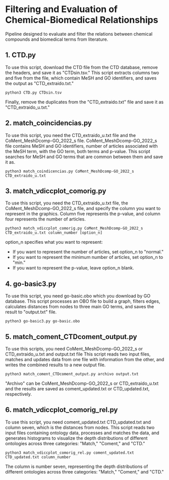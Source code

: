 # Filtering and Evaluation of Chemical-Biomedical Relationships
Pipeline designed to evaluate and filter the relations between chemical compounds and biomedical terms from literature.

## 1. CTD.py
To use this script, download the CTD file from the CTD database, remove the headers, and save it as "CTDsin.tsv."
This script extracts columns two and five from the file, which contain MeSH and GO identifiers, and saves the output as "CTD_extraido.txt."
```
python3 CTD.py CTDsin.tsv
```
Finally, remove the duplicates from the "CTD_extraido.txt" file and save it as "CTD_extraido_u.txt."

## 2. match_coincidencias.py
To use this script, you need the CTD_extraido_u.txt file and the CoMent_MeshDcomp-GO_2022_s file.
CoMent_MeshDcomp-GO_2022_s file contains MeSH and GO identifiers, number of articles associated with the MeSH term, with the GO term, both terms and p-value.
This script searches for MeSH and GO terms that are common between them and save it as.
```
python3 match_coindicencias.py CoMent_MeshDcomp-GO_2022_s CTD_extraido_u.txt
```

## 3. match_vdiccplot_comorig.py
To use this script, you need the CTD_extraido_u.txt file, the CoMent_MeshDcomp-GO_2022_s file, and specify the column you want to represent in the graphics.
Column five represents the p-value, and column four represents the number of articles.
```
python3 match_vdiccplot_comorig.py CoMent_MeshDcomp-GO_2022_s CTD_extraido_u.txt column_number [option_n]
```
option_n specifies what you want to represent:
- If you want to represent the number of articles, set option_n to "normal."
- If you want to represent the minimum number of articles, set option_n to "min."
- If you want to represent the p-value, leave option_n blank.

## 4. go-basic3.py
To use this script, you need go-basic.obo which you download by GO database.
This script processes an OBO file to build a graph, filters edges, calculates distances from nodes to three main GO terms, and saves the result to "output.txt" file.
```
python3 go-basic3.py go-basic.obo
```

## 5. match_coment_CTDcoment_output.py
To use this scripts, you need CoMent_MeshDcomp-GO_2022_s or CTD_extraido_u.txt and output.txt file
This script reads two input files, matches and updates data from one file with information from the other, and writes the combined results to a new output file.
```
python3 match_coment_CTDcoment_output.py archivo output.txt
```
"Archivo" can be CoMent_MeshDcomp-GO_2022_s or CTD_extraido_u.txt and the results are saved as coment_updated.txt or CTD_updated.txt, respectively.

## 6. match_vdiccplot_comorig_rel.py
To use this script, you need coment_updated.txt CTD_updated.txt and column seven, which is the distances from nodes. 
This script reads two input files containing ontology data, processes and matches the data, and generates histograms to visualize the depth distributions of different ontologies across three categories: "Match," "Coment," and "CTD."
```
python3 match_vdiccplot_comorig_rel.py coment_updated.txt CTD_updated.txt column_number
```
The column is number seven, representing the depth distributions of different ontologies across three categories: "Match," "Coment," and "CTD."
























